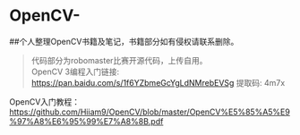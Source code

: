 # OpenCV-
##个人整理OpenCV书籍及笔记，书籍部分如有侵权请联系删除。  
>代码部分为robomaster比赛开源代码，上传自用。  
OpenCV 3编程入门链接: https://pan.baidu.com/s/1f6YZbmeGcYgLdNMrebEVSg 提取码: 4m7x 

OpenCV入门教程：https://github.com/Hiiam9/OpenCV/blob/master/OpenCV%E5%85%A5%E9%97%A8%E6%95%99%E7%A8%8B.pdf   
